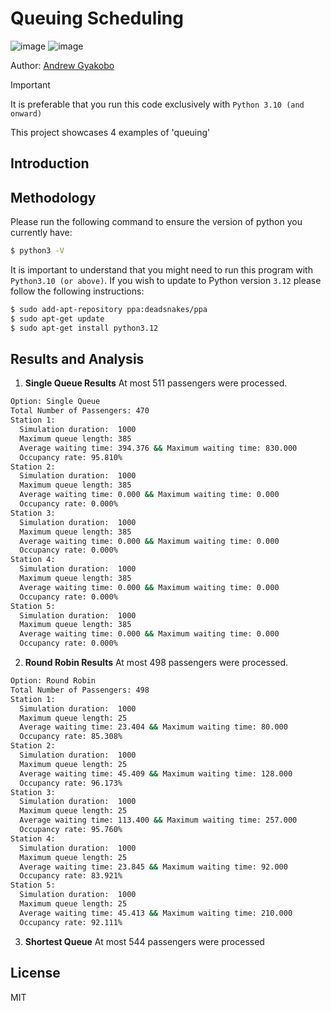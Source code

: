 # Queuing Scheduling 

![image](https://img.shields.io/badge/Python-FFD43B?style=for-the-badge&logo=python&logoColor=blue)
![image](https://img.shields.io/badge/windows%20terminal-4D4D4D?style=for-the-badge&logo=windows%20terminal&logoColor=white)

Author: [Andrew Gyakobo](https://github.com/Gyakobo)

>[!IMPORTANT]
>It is preferable that you run this code exclusively with `Python 3.10 (and onward)`

This project showcases 4 examples of 'queuing'

## Introduction

## Methodology

Please run the following command to ensure the version of python you currently have:

```bash
$ python3 -V
```

It is important to understand that you might need to run this program with `Python3.10 (or above)`. If you wish to update to Python version `3.12` please follow the following instructions: 

```bash
$ sudo add-apt-repository ppa:deadsnakes/ppa
$ sudo apt-get update
$ sudo apt-get install python3.12
```

## Results and Analysis

1) **Single Queue Results** 
At most 511 passengers were processed.

```bash
Option: Single Queue
Total Number of Passengers: 470
Station 1:
  Simulation duration:  1000
  Maximum queue length: 385
  Average waiting time: 394.376 && Maximum waiting time: 830.000
  Occupancy rate: 95.810%
Station 2:
  Simulation duration:  1000
  Maximum queue length: 385
  Average waiting time: 0.000 && Maximum waiting time: 0.000
  Occupancy rate: 0.000%
Station 3:
  Simulation duration:  1000
  Maximum queue length: 385
  Average waiting time: 0.000 && Maximum waiting time: 0.000
  Occupancy rate: 0.000%
Station 4:
  Simulation duration:  1000
  Maximum queue length: 385
  Average waiting time: 0.000 && Maximum waiting time: 0.000
  Occupancy rate: 0.000%
Station 5:
  Simulation duration:  1000
  Maximum queue length: 385
  Average waiting time: 0.000 && Maximum waiting time: 0.000
  Occupancy rate: 0.000%
```

2) **Round Robin Results**
At most 498 passengers were processed.

```bash
Option: Round Robin
Total Number of Passengers: 498
Station 1:
  Simulation duration:  1000
  Maximum queue length: 25
  Average waiting time: 23.404 && Maximum waiting time: 80.000
  Occupancy rate: 85.308%
Station 2:
  Simulation duration:  1000
  Maximum queue length: 25
  Average waiting time: 45.409 && Maximum waiting time: 128.000
  Occupancy rate: 96.173%
Station 3:
  Simulation duration:  1000
  Maximum queue length: 25
  Average waiting time: 113.400 && Maximum waiting time: 257.000
  Occupancy rate: 95.760%
Station 4:
  Simulation duration:  1000
  Maximum queue length: 25
  Average waiting time: 23.845 && Maximum waiting time: 92.000
  Occupancy rate: 83.921%
Station 5:
  Simulation duration:  1000
  Maximum queue length: 25
  Average waiting time: 45.413 && Maximum waiting time: 210.000
  Occupancy rate: 92.111%
```

3) **Shortest Queue**
At most 544 passengers were processed

## License
MIT